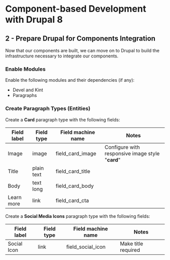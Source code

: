 # Component-based Development with Drupal 8

## 2 - Prepare Drupal for Components Integration
Now that our components are built, we can move on to Drupal to build the infrastructure necessary to integrate our components.

### Enable Modules
Enable the following modules and their dependencies (if any):
* Devel and Kint
* Paragraphs


### Create Paragraph Types (Entities)

Create a **Card** paragraph type with the following fields:

Field label | Field type      | Field machine name  | Notes
----------- | --------------- | ------------------- | ----------------
Image       | image           | field_card_image    | Configure with responsive image style "**card**"
Title       | plain text      | field_card_title    |
Body        | text long       | field_card_body     |
Learn more  | link            | field_card_cta      |

Create a **Social Media Icons** paragraph type with the following fields:

Field label | Field type      | Field machine name  | Notes
----------- | --------------- | ------------------- | ----------------
Social Icon | link            | field_social_icon   | Make title required
